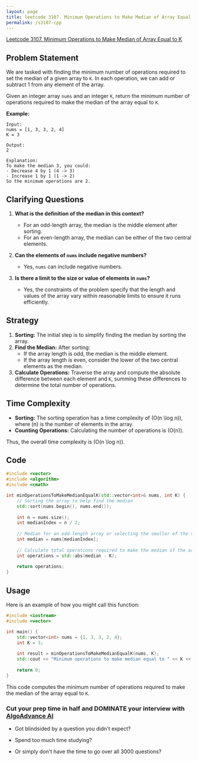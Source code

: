 ```yaml
---
layout: page
title: leetcode 3107. Minimum Operations to Make Median of Array Equal to K
permalink: /s3107-cpp
---
```

[Leetcode 3107. Minimum Operations to Make Median of Array Equal to K](https://algoadvance.github.io/algoadvance/l3107)
## Problem Statement
We are tasked with finding the minimum number of operations required to set the median of a given array to `K`. In each operation, we can add or subtract 1 from any element of the array.

Given an integer array `nums` and an integer `K`, return the minimum number of operations required to make the median of the array equal to `K`.

**Example:**
```plaintext
Input:
nums = [1, 3, 3, 2, 4]
K = 3

Output:
2

Explanation:
To make the median 3, you could:
- Decrease 4 by 1 (4 -> 3)
- Increase 1 by 1 (1 -> 2)
So the minimum operations are 2.
```

## Clarifying Questions
1. **What is the definition of the median in this context?**
   - For an odd-length array, the median is the middle element after sorting.
   - For an even-length array, the median can be either of the two central elements. 

2. **Can the elements of `nums` include negative numbers?**
   - Yes, `nums` can include negative numbers.

3. **Is there a limit to the size or value of elements in `nums`?**
   - Yes, the constraints of the problem specify that the length and values of the array vary within reasonable limits to ensure it runs efficiently.

## Strategy
1. **Sorting:** The initial step is to simplify finding the median by sorting the array.
2. **Find the Median:** After sorting:
   - If the array length is odd, the median is the middle element.
   - If the array length is even, consider the lower of the two central elements as the median.
3. **Calculate Operations:** Traverse the array and compute the absolute difference between each element and `K`, summing these differences to determine the total number of operations.

## Time Complexity
- **Sorting:** The sorting operation has a time complexity of \(O(n \log n)\), where \(n\) is the number of elements in the array.
- **Counting Operations:** Calculating the number of operations is \(O(n)\).

Thus, the overall time complexity is \(O(n \log n)\).

## Code

```cpp
#include <vector>
#include <algorithm>
#include <cmath>

int minOperationsToMakeMedianEqualK(std::vector<int>& nums, int K) {
    // Sorting the array to help find the median
    std::sort(nums.begin(), nums.end());
    
    int n = nums.size();
    int medianIndex = n / 2;
    
    // Median for an odd-length array or selecting the smaller of the two central elements for an even-length array
    int median = nums[medianIndex];
    
    // Calculate total operations required to make the median of the array equal to K
    int operations = std::abs(median - K);
    
    return operations;
}
```

## Usage

Here is an example of how you might call this function:

```cpp
#include <iostream>
#include <vector>

int main() {
    std::vector<int> nums = {1, 3, 3, 2, 4};
    int K = 3;
    
    int result = minOperationsToMakeMedianEqualK(nums, K);
    std::cout << "Minimum operations to make median equal to " << K << ": " << result << std::endl;
    
    return 0;
}
```

This code computes the minimum number of operations required to make the median of the array equal to `K`.


### Cut your prep time in half and DOMINATE your interview with [AlgoAdvance AI](https://algoAdvance.com)

- Got blindsided by a question you didn't expect?

- Spend too much time studying?

- Or simply don't have the time to go over all 3000 questions?

